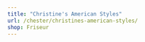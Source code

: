 ```yaml
---
title: "Christine's American Styles"
url: /chester/christines-american-styles/
shop: Friseur
---
```

